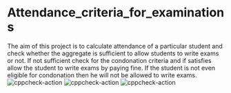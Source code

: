 # Attendance_criteria_for_examinations

The aim of this project is to calculate attendance of a particular student and check whether the aggregate is sufficient to allow students to write exams or not. 
If not sufficient check for the condonation criteria and if satisfies allow the student to write exams by paying fine. If the student is not even eligible for condonation then he will not be allowed to write exams.
![cppcheck-action](https://github.com/stepin104311/Attendance_criteria_for_examinations/workflows/cppcheck-action/badge.svg)
![cppcheck-action](https://github.com/stepin104311/Attendance_criteria_for_examinations/workflows/cppcheck-action/badge.svg)
![cppcheck-action](https://github.com/stepin104311/Attendance_criteria_for_examinations/workflows/cppcheck-action/badge.svg)
